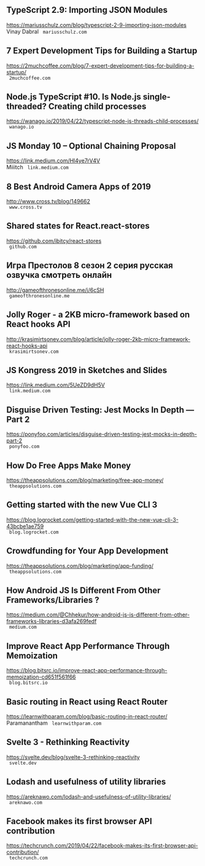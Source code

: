 ## TypeScript 2.9: Importing JSON Modules  
https://mariusschulz.com/blog/typescript-2-9-importing-json-modules  
Vinay Dabral ` mariusschulz.com`
  

## 7 Expert Development Tips for Building a Startup  
https://2muchcoffee.com/blog/7-expert-development-tips-for-building-a-startup/  
 ` 2muchcoffee.com`
  

## Node.js TypeScript #10. Is Node.js single-threaded? Creating child processes  
https://wanago.io/2019/04/22/typescript-node-js-threads-child-processes/  
 ` wanago.io`
  

## JS Monday 10 – Optional Chaining Proposal  
https://link.medium.com/Hl4ye7rV4V  
Miiitch ` link.medium.com`
  

## 8 Best Android Camera Apps of 2019  
http://www.cross.tv/blog/149662  
 ` www.cross.tv`
  

## Shared states for React.react-stores  
https://github.com/ibitcy/react-stores  
 ` github.com`
  

## Игра Престолов 8 сезон 2 серия русская озвучка смотреть онлайн  
http://gameofthronesonline.me/j/6cSH  
 ` gameofthronesonline.me`
  

## Jolly Roger - a 2KB micro-framework based on React hooks API  
http://krasimirtsonev.com/blog/article/jolly-roger-2kb-micro-framework-react-hooks-api  
 ` krasimirtsonev.com`
  

## JS Kongress 2019 in Sketches and Slides  
https://link.medium.com/5UeZD9dH5V  
 ` link.medium.com`
  

## Disguise Driven Testing: Jest Mocks In Depth — Part 2  
https://ponyfoo.com/articles/disguise-driven-testing-jest-mocks-in-depth-part-2  
 ` ponyfoo.com`
  

## How Do Free Apps Make Money  
https://theappsolutions.com/blog/marketing/free-app-money/  
 ` theappsolutions.com`
  

## Getting started with the new Vue CLI 3  
https://blog.logrocket.com/getting-started-with-the-new-vue-cli-3-43bcbe1ae759  
 ` blog.logrocket.com`
  

## Crowdfunding for Your App Development  
https://theappsolutions.com/blog/marketing/app-funding/  
 ` theappsolutions.com`
  

## How Android JS Is Different From Other Frameworks/Libraries ?  
https://medium.com/@Chhekur/how-android-js-is-different-from-other-frameworks-libraries-d3afa269fedf  
 ` medium.com`
  

## Improve React App Performance Through Memoization  
https://blog.bitsrc.io/improve-react-app-performance-through-memoization-cd651f561f66  
 ` blog.bitsrc.io`
  

## Basic routing in React using React Router  
https://learnwithparam.com/blog/basic-routing-in-react-router/  
Paramanantham ` learnwithparam.com`
  

## Svelte 3 - Rethinking Reactivity  
https://svelte.dev/blog/svelte-3-rethinking-reactivity  
 ` svelte.dev`
  

## Lodash and usefulness of utility libraries  
https://areknawo.com/lodash-and-usefulness-of-utility-libraries/  
 ` areknawo.com`
  

## Facebook makes its first browser API contribution  
https://techcrunch.com/2019/04/22/facebook-makes-its-first-browser-api-contribution/  
 ` techcrunch.com`
  

